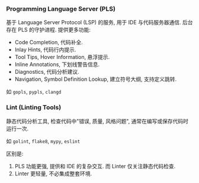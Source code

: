 ### Programming Language Server (PLS)

基于 Language Server Protocol (LSP) 的服务, 用于 IDE 与代码服务器通信. 后台存在 PLS 的守护进程. 提供更多功能:
- Code Completion, 代码补全.
- Inlay Hints, 代码行内提示. 
- Tool Tips, Hover Information, 悬浮提示.
- Inline Annotations, 下划线警告信息.
- Diagnostics, 代码分析建议.
- Navigation, Symbol Definition Lookup, 建立符号大纲, 支持定义跳转.

如 `gopls`, `pypls`, `clangd`

### Lint (Linting Tools)

静态代码分析工具, 检查代码中"错误, 质量, 风格问题", 通常在编写或保存代码时运行一次.

如 `golint`, `flake8`, `mypy`, `eslint`

区别是:
1. PLS 功能更强, 提供和 IDE 的复杂交互. 而 Linter 仅关注静态代码检查.
2. Linter 更轻量, 不必集成整套环境.